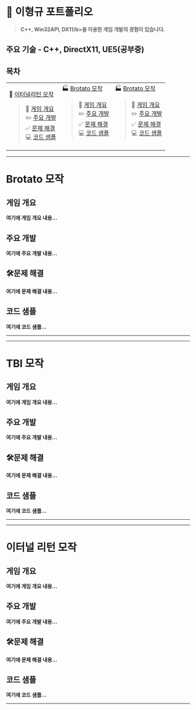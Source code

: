# 📑 이형규 포트폴리오
>   <b>C++, Win32API, DX11/b>을 이용한 게임 개발의 경험이 있습니다. <br>

## <b> 주요 기술 - C++, DirectX11, UE5(공부중) </b>

## 목차

<table>
  <tbody>
    <tr>
      <td valign="top">
       <a>
        
 🍴 [이터널리턴 모작](#brotato-모작) <br>
 > 🧩 [게임 개요](#게임-개요) <br>
 ✏️ [주요 개발](#주요-개발) <br>
  ✅ [문제 해결](#문제-해결) <br>
  💻 [코드 샘플](#코드-샘플)
       </a>
      </td>
      <td valign="top">
      <a>
 🏭 [Brotato 모작](#TBI-모작) <br>
 
 > 🧩 [게임 개요](#게임-개요-1) <br>
 ✏️ [주요 개발](#주요-개발-1) <br>
  ✅ [문제 해결](#문제-해결-1) <br>
  💻 [코드 샘플](#코드-샘플-1)
      </a>
      </td>
      <td valign="top">
      <a>
 🏭 [Brotato 모작](#이터널리턴-모작) <br>
 
 > 🧩 [게임 개요](#게임-개요-2) <br>
 ✏️ [주요 개발](#주요-개발-2) <br>
  ✅ [문제 해결](#문제-해결-2) <br>
  💻 [코드 샘플](#코드-샘플-2)
      </a>
      </td>
    </tr>
  </tbody>
</table>


---

# Brotato 모작

## 게임 개요
여기에 게임 개요 내용...

## 주요 개발
여기에 주요 개발 내용...

## 🛠️문제 해결
여기에 문제 해결 내용...

## 코드 샘플
여기에 코드 샘플...

---

---

# TBI 모작


## 게임 개요
여기에 게임 개요 내용...

## 주요 개발
여기에 주요 개발 내용...

## 🛠️문제 해결
여기에 문제 해결 내용...

## 코드 샘플
여기에 코드 샘플...

---


---

# 이터널 리턴 모작

## 게임 개요
여기에 게임 개요 내용...

## 주요 개발
여기에 주요 개발 내용...

## 🛠️문제 해결
여기에 문제 해결 내용...

## 코드 샘플
여기에 코드 샘플...

---


